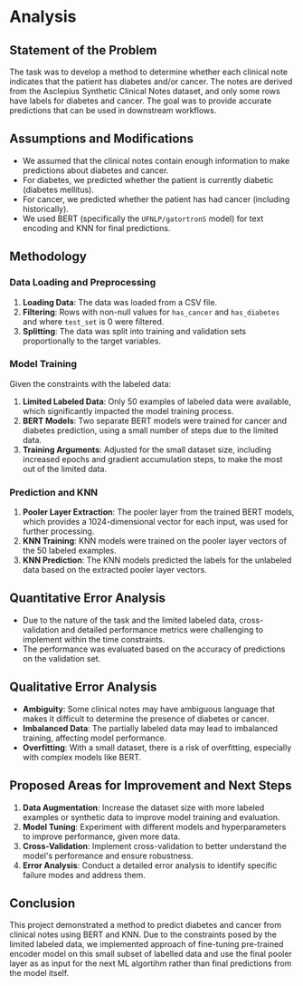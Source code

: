 # Analysis

## Statement of the Problem

The task was to develop a method to determine whether each clinical note indicates that the patient has diabetes and/or cancer. The notes are derived from the Asclepius Synthetic Clinical Notes dataset, and only some rows have labels for diabetes and cancer. The goal was to provide accurate predictions that can be used in downstream workflows.

## Assumptions and Modifications

- We assumed that the clinical notes contain enough information to make predictions about diabetes and cancer.
- For diabetes, we predicted whether the patient is currently diabetic (diabetes mellitus).
- For cancer, we predicted whether the patient has had cancer (including historically).
- We used BERT (specifically the `UFNLP/gatortronS` model) for text encoding and KNN for final predictions.

## Methodology

### Data Loading and Preprocessing

1. **Loading Data**: The data was loaded from a CSV file.
2. **Filtering**: Rows with non-null values for `has_cancer` and `has_diabetes` and where `test_set` is 0 were filtered.
3. **Splitting**: The data was split into training and validation sets proportionally to the target variables.

### Model Training

Given the constraints with the labeled data:

1. **Limited Labeled Data**: Only 50 examples of labeled data were available, which significantly impacted the model training process.
2. **BERT Models**: Two separate BERT models were trained for cancer and diabetes prediction, using a small number of steps due to the limited data.
3. **Training Arguments**: Adjusted for the small dataset size, including increased epochs and gradient accumulation steps, to make the most out of the limited data.

### Prediction and KNN

1. **Pooler Layer Extraction**: The pooler layer from the trained BERT models, which provides a 1024-dimensional vector for each input, was used for further processing.
2. **KNN Training**: KNN models were trained on the pooler layer vectors of the 50 labeled examples.
3. **KNN Prediction**: The KNN models predicted the labels for the unlabeled data based on the extracted pooler layer vectors.

## Quantitative Error Analysis

- Due to the nature of the task and the limited labeled data, cross-validation and detailed performance metrics were challenging to implement within the time constraints.
- The performance was evaluated based on the accuracy of predictions on the validation set.

## Qualitative Error Analysis

- **Ambiguity**: Some clinical notes may have ambiguous language that makes it difficult to determine the presence of diabetes or cancer.
- **Imbalanced Data**: The partially labeled data may lead to imbalanced training, affecting model performance.
- **Overfitting**: With a small dataset, there is a risk of overfitting, especially with complex models like BERT.

## Proposed Areas for Improvement and Next Steps

1. **Data Augmentation**: Increase the dataset size with more labeled examples or synthetic data to improve model training and evaluation.
2. **Model Tuning**: Experiment with different models and hyperparameters to improve performance, given more data.
3. **Cross-Validation**: Implement cross-validation to better understand the model's performance and ensure robustness.
4. **Error Analysis**: Conduct a detailed error analysis to identify specific failure modes and address them.

## Conclusion

This project demonstrated a method to predict diabetes and cancer from clinical notes using BERT and KNN. Due to the constraints posed by the limited labeled data, we implemented approach of fine-tuning pre-trained encoder model on this small subset of labelled data and use the final pooler layer as as input for the next ML algortihm rather than final predictions from the model itself.
